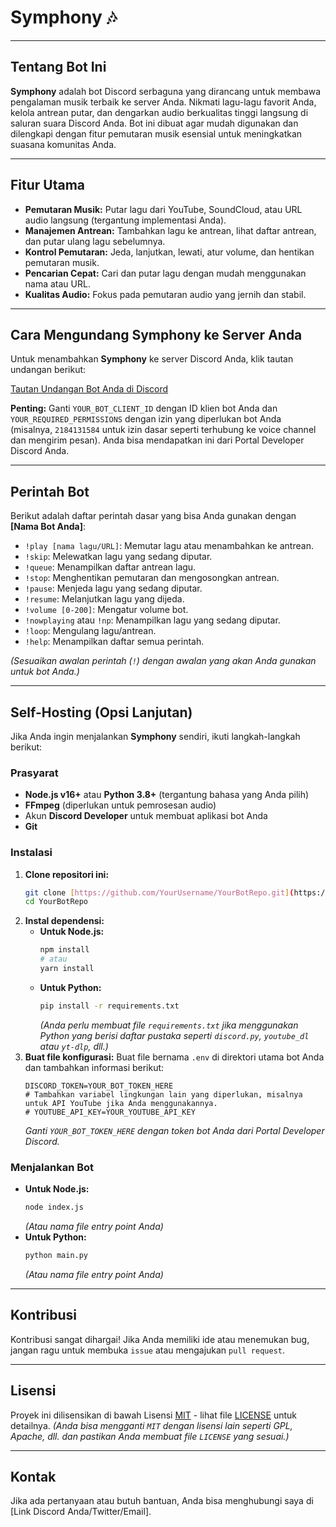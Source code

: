# Symphony 🎶

---

## Tentang Bot Ini

**Symphony** adalah bot Discord serbaguna yang dirancang untuk membawa pengalaman musik terbaik ke server Anda. Nikmati lagu-lagu favorit Anda, kelola antrean putar, dan dengarkan audio berkualitas tinggi langsung di saluran suara Discord Anda. Bot ini dibuat agar mudah digunakan dan dilengkapi dengan fitur pemutaran musik esensial untuk meningkatkan suasana komunitas Anda.

---

## Fitur Utama

* **Pemutaran Musik:** Putar lagu dari YouTube, SoundCloud, atau URL audio langsung (tergantung implementasi Anda).
* **Manajemen Antrean:** Tambahkan lagu ke antrean, lihat daftar antrean, dan putar ulang lagu sebelumnya.
* **Kontrol Pemutaran:** Jeda, lanjutkan, lewati, atur volume, dan hentikan pemutaran musik.
* **Pencarian Cepat:** Cari dan putar lagu dengan mudah menggunakan nama atau URL.
* **Kualitas Audio:** Fokus pada pemutaran audio yang jernih dan stabil.

---

## Cara Mengundang Symphony ke Server Anda

Untuk menambahkan **Symphony** ke server Discord Anda, klik tautan undangan berikut:

[Tautan Undangan Bot Anda di Discord](https://discord.com/oauth2/authorize?client_id=YOUR_BOT_CLIENT_ID&permissions=YOUR_REQUIRED_PERMISSIONS&scope=bot%20applications.commands)

**Penting:** Ganti `YOUR_BOT_CLIENT_ID` dengan ID klien bot Anda dan `YOUR_REQUIRED_PERMISSIONS` dengan izin yang diperlukan bot Anda (misalnya, `2184131584` untuk izin dasar seperti terhubung ke voice channel dan mengirim pesan). Anda bisa mendapatkan ini dari Portal Developer Discord Anda.

---

## Perintah Bot

Berikut adalah daftar perintah dasar yang bisa Anda gunakan dengan **[Nama Bot Anda]**:

* `!play [nama lagu/URL]`: Memutar lagu atau menambahkan ke antrean.
* `!skip`: Melewatkan lagu yang sedang diputar.
* `!queue`: Menampilkan daftar antrean lagu.
* `!stop`: Menghentikan pemutaran dan mengosongkan antrean.
* `!pause`: Menjeda lagu yang sedang diputar.
* `!resume`: Melanjutkan lagu yang dijeda.
* `!volume [0-200]`: Mengatur volume bot.
* `!nowplaying` atau `!np`: Menampilkan lagu yang sedang diputar.
* `!loop`: Mengulang lagu/antrean.
* `!help`: Menampilkan daftar semua perintah.

*(Sesuaikan awalan perintah (`!`) dengan awalan yang akan Anda gunakan untuk bot Anda.)*

---

## Self-Hosting (Opsi Lanjutan)

Jika Anda ingin menjalankan **Symphony** sendiri, ikuti langkah-langkah berikut:

### Prasyarat

* **Node.js v16+** atau **Python 3.8+** (tergantung bahasa yang Anda pilih)
* **FFmpeg** (diperlukan untuk pemrosesan audio)
* Akun **Discord Developer** untuk membuat aplikasi bot Anda
* **Git**

### Instalasi

1.  **Clone repositori ini:**
    ```bash
    git clone [https://github.com/YourUsername/YourBotRepo.git](https://github.com/YourUsername/YourBotRepo.git)
    cd YourBotRepo
    ```
2.  **Instal dependensi:**
    * **Untuk Node.js:**
        ```bash
        npm install
        # atau
        yarn install
        ```
    * **Untuk Python:**
        ```bash
        pip install -r requirements.txt
        ```
        *(Anda perlu membuat file `requirements.txt` jika menggunakan Python yang berisi daftar pustaka seperti `discord.py`, `youtube_dl` atau `yt-dlp`, dll.)*
3.  **Buat file konfigurasi:**
    Buat file bernama `.env` di direktori utama bot Anda dan tambahkan informasi berikut:
    ```env
    DISCORD_TOKEN=YOUR_BOT_TOKEN_HERE
    # Tambahkan variabel lingkungan lain yang diperlukan, misalnya untuk API YouTube jika Anda menggunakannya.
    # YOUTUBE_API_KEY=YOUR_YOUTUBE_API_KEY
    ```
    *Ganti `YOUR_BOT_TOKEN_HERE` dengan token bot Anda dari Portal Developer Discord.*

### Menjalankan Bot

* **Untuk Node.js:**
    ```bash
    node index.js
    ```
    *(Atau nama file entry point Anda)*
* **Untuk Python:**
    ```bash
    python main.py
    ```
    *(Atau nama file entry point Anda)*

---

## Kontribusi

Kontribusi sangat dihargai! Jika Anda memiliki ide atau menemukan bug, jangan ragu untuk membuka `issue` atau mengajukan `pull request`.

---

## Lisensi

Proyek ini dilisensikan di bawah Lisensi [MIT](LICENSE) - lihat file [LICENSE](LICENSE) untuk detailnya.
*(Anda bisa mengganti `MIT` dengan lisensi lain seperti GPL, Apache, dll. dan pastikan Anda membuat file `LICENSE` yang sesuai.)*

---

## Kontak

Jika ada pertanyaan atau butuh bantuan, Anda bisa menghubungi saya di [Link Discord Anda/Twitter/Email].
